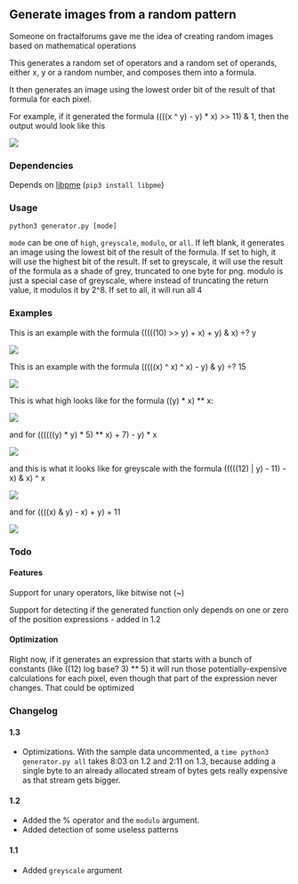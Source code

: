 ## Generate images from a random pattern

Someone on fractalforums gave me the idea of creating random images based on mathematical operations

This generates a random set of operators and a random set of operands, either x, y or a random number, and composes them into a formula.

It then generates an image using the lowest order bit of the result of that formula for each pixel.

For example, if it generated the formula ((((x ^ y) - y) \* x) >> 11) & 1, then the output would look like this

![](sample/sample.png)

### Dependencies

Depends on [libpme](https://github.com/nilesr/libpme) (`pip3 install libpme`)

### Usage

	python3 generator.py [mode]

`mode` can be one of `high`, `greyscale`, `modulo`, or `all`. If left blank, it generates an image using the lowest bit of the result of the formula. If set to high, it will use the highest bit of the result. If set to greyscale, it will use the result of the formula as a shade of grey, truncated to one byte for png. modulo is just a special case of greyscale, where instead of truncating the return value, it modulos it by 2^8. If set to all, it will run all 4

### Examples

This is an example with the formula (((((10) >> y) + x) + y) & x) ÷? y

![](sample/normal1.png)

This is an example with the formula (((((x) ^ x) ^ x) - y) & y) ÷? 15

![](sample/normal2.png)

This is what high looks like for the formula ((y) * x) ** x:

![](sample/high1.png)

and for ((((((y) * y) * 5) ** x) + 7) - y) * x

![](sample/high2.png)

and this is what it looks like for greyscale with the formula (((((12) | y) - 11) - x) & x) ^ x

![](sample/greyscale1.png)

and for ((((x) & y) - x) + y) + 11

![](sample/greyscale2.png)

### Todo

#### Features

Support for unary operators, like bitwise not (~)

Support for detecting if the generated function only depends on one or zero of the position expressions - added in 1.2

#### Optimization

Right now, if it generates an expression that starts with a bunch of constants (like ((12) log base? 3) ** 5) it will run those potentially-expensive calculations for each pixel, even though that part of the expression never changes.
That could be optimized

### Changelog

#### 1.3

- Optimizations. With the sample data uncommented, a `time python3 generator.py all` takes 8:03 on 1.2 and 2:11 on 1.3, because adding a single byte to an already allocated stream of bytes gets really expensive as that stream gets bigger.

#### 1.2

- Added the % operator and the `modulo` argument.
- Added detection of some useless patterns

#### 1.1

- Added `greyscale` argument
